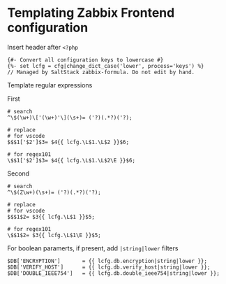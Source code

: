 # Templating Zabbix Frontend configuration

Insert header after `<?php`

```
{#- Convert all configuration keys to lowercase #}
{%- set lcfg = cfg|change_dict_case('lower', process='keys') %}
// Managed by SaltStack zabbix-formula. Do not edit by hand.
```

Template regular expressions

First

```
# search
^\$(\w+)\['(\w+)'\](\s+)= ('?)(.*?)('?);

# replace
# for vscode
$$$1['$2']$3= $4{{ lcfg.\L$1.\L$2 }}$6;

# for regex101
\$$1['$2']$3= $4{{ lcfg.\L$1.\L$2\E }}$6;
```

Second

```
# search
^\$(Z\w+)(\s+)= ('?)(.*?)('?);

# replace
# for vscode
$$$1$2= $3{{ lcfg.\L$1 }}$5;

# for regex101
\$$1$2= $3{{ lcfg.\L$1\E }}$5;

```

For boolean paramerts, if present, add `|string|lower` filters

<!-- markdownlint-disable MD010 -->
```
$DB['ENCRYPTION']		= {{ lcfg.db.encryption|string|lower }};
$DB['VERIFY_HOST']		= {{ lcfg.db.verify_host|string|lower }};
$DB['DOUBLE_IEEE754']	= {{ lcfg.db.double_ieee754|string|lower }};
```
